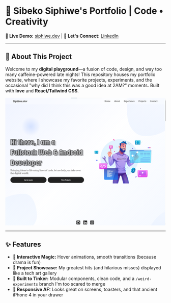 # 🌟 Sibeko Siphiwe's Portfolio | Code • Creativity  

**🚀 Live Demo:** [siphiwe.dev](https://sibeko-siphiwe.github.io/portfolio) | **💌 Let's Connect:** [LinkedIn](https://www.linkedin.com/in/siphiwe-sibeko)

---

## 🎨 About This Project

Welcome to my **digital playground**—a fusion of code, design, and way too many caffeine-powered late nights! This repository houses my portfolio website, where I showcase my favorite projects, experiments, and the occasional "why did I think this was a good idea at 2AM?" moments. Built with **love** and **React/Tailwind CSS**.

![Portfolio Screenshot](./portfolio-screenshot.png)

---

## ✨ Features

- **🌈 Interactive Magic:** Hover animations, smooth transitions (because drama is fun)
- **📂 Project Showcase:** My greatest hits (and hilarious misses) displayed like a tech art gallery
- **🔧 Built to Tinker:** Modular components, clean code, and a `/weird-experiments` branch I'm too scared to merge
- **📱 Responsive AF:** Looks great on screens, toasters, and that ancient iPhone 4 in your drawer
